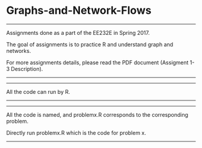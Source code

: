 # Graphs-and-Network-Flows

-------------------------------------------------------------------------------

Assignments done as a part of the EE232E in Spring 2017.

The goal of assignments is to practice R and understand graph and networks.

For more assignments details, please read the PDF document (Assigment 1-3 Description). 

-------------------------------------------------------------------------------

-------------------------------------------------------------------------------

All the code can run by R. 

-------------------------------------------------------------------------------

-------------------------------------------------------------------------------

All the code is named, and problemx.R corresponds to the corresponding problem.

Directly run problemx.R which is the code for problem x.

-------------------------------------------------------------------------------

